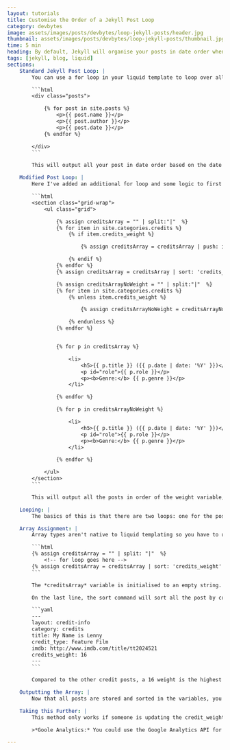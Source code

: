 ```yaml
---
layout: tutorials
title: Customise the Order of a Jekyll Post Loop
category: devbytes
image: assets/images/posts/devbytes/loop-jekyll-posts/header.jpg
thumbnail: assets/images/posts/devbytes/loop-jekyll-posts/thumbnail.jpg
time: 5 min
heading: By default, Jekyll will organise your posts in date order when looping through them. However you may want, for example, your most popular posts to go first and then the rest organised by date order. In this DevByte we'll look at customising the loop order using liquid.
tags: [jekyll, blog, liquid]
sections:
    Standard Jekyll Post Loop: |
        You can use a for loop in your liquid template to loop over all posts in your site (or category):

        ```html
        <div class="posts">

            {% for post in site.posts %}
                <p>{{ post.name }}</p>
                <p>{{ post.author }}</p>
                <p>{{ post.date }}</p>
            {% endfor %}

        </div>
        ```

        This will output all your post in date order based on the date in filename of the markdown file. However, by adding an additional yaml front matter variable like *post_weight* you can assign a number to this and tell your liquid template to order by weight first and then date<br /><br />

    Modified Post Loop: |
        Here I've added an additional for loop and some logic to first assign all posts with a *credits_weight* value to an array and then all remaining posts to another array in date order. The contents of these will then be outputted to the HTML document:

        ```html
        <section class="grid-wrap">
            <ul class="grid">

                {% assign creditsArray = "" | split:"|"  %}
                {% for item in site.categories.credits %}
                    {% if item.credits_weight %}

                        {% assign creditsArray = creditsArray | push: item %}

                    {% endif %}
                {% endfor %}
                {% assign creditsArray = creditsArray | sort: 'credits_weight' | reverse %}

                {% assign creditsArrayNoWeight = "" | split:"|"  %}
                {% for item in site.categories.credits %}
                    {% unless item.credits_weight %}

                        {% assign creditsArrayNoWeight = creditsArrayNoWeight | push: item %}

                    {% endunless %}
                {% endfor %}


                {% for p in creditsArray %}

                    <li>
                        <h5>{{ p.title }} ({{ p.date | date: '%Y' }})</h5>
                        <p id="role">{{ p.role }}</p>
                        <p><b>Genre:</b> {{ p.genre }}</p>
                    </li>

                {% endfor %}

                {% for p in creditsArrayNoWeight %}

                    <li>
                        <h5>{{ p.title }} ({{ p.date | date: '%Y' }})</h5>
                        <p id="role">{{ p.role }}</p>
                        <p><b>Genre:</b> {{ p.genre }}</p>
                    </li>

                {% endfor %}  

            </ul>
        </section>
        ```

        This will output all the posts in order of the weight variable, from high to low and then display all remaining credits in date order. I used this on a [portfolio website](https://www.ianarber.com/credits) to display the persons film credits - each credit being a different post. Lets dig into this liquid code a bit more...<br /><br />

    Looping: |
        The basics of this is that there are two loops: one for the posts with a weight value (line _) and one for ones without (line _). Both will loop through ```site.category.credits``` but there's a conditional statement at the beginning of each loop to check if the weight variable exists (line _) or if it does not exists (line _). If the check is true, then the post is added to it's respected array: *creditsArray*, or *creditsArrayNoWeight*

    Array Assignment: |
        Array types aren't native to liquid templating so you have to use the [split filter](https://help.shopify.com/themes/liquid/filters/string-filters#split) to break a single string into an array of substrings. Take the first array for example:

        ```html
        {% assign creditsArray = "" | split: "|"  %}
            <!-- for loop goes here -->
        {% assign creditsArray = creditsArray | sort: 'credits_weight' | reverse %}
        ```

        The *creditsArray* variable is initialised to an empty string. Then, using the '\|' symbol to donate the next liquid command you're asking for the values added to this variable to be seperated with an '\|'. *You could have used any symbol for the split command. Change it to a \# and see what happens*<br /><br />

        On the last line, the sort command will sort all the post by credits_weight order. The reverse switch is used so that the highest weighted post is placed first. Just for clarification, here's an extract from on of the posts front matter:

        ```yaml
        ---
        layout: credit-info
        category: credits
        title: My Name is Lenny
        credit_type: Feature Film
        imdb: http://www.imdb.com/title/tt2024521
        credits_weight: 16
        ---
        ```

        Compared to the other credit posts, a 16 weight is the highest so this appears first on the websites [credits page](https://www.ianarber.com/credits/)

    Outputting the Array: |
        Now that all posts are stored and sorted in the variables, you have to tell liquid to ourput them to the HTML document. We now just use a standard for loop to iterate through each of the arrays (line 2-2). In this case I'm outputting them as list elements in an unordered-list.

    Taking this Further: |
        This method only works if someone is updating the credit_weight value within the posts markdown files. A great way to improve this would be to pull in a read count value so that when the site is re-built the order of weighted posts reflects the popularity of them.<br /><br />

        >*Goole Analytics:* You could use the Google Analytics API for this. Once it's setup for your site you could retrieve the values as part of your sites pre-build process and then insert them into the markdown files. It's an interesting concept that requires a bit more investigating, but hopefully I'll have a blog post up about this soon.

---
```

